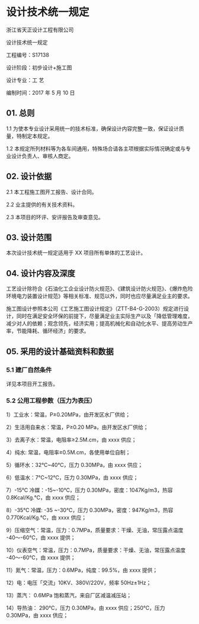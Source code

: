 # 设计技术统一规定
浙江省天正设计工程有限公司

设计技术统一规定

工程编号：S17138

设计阶段：初步设计+施工图

设计专业：工  艺

编制时间：2017 年 5 月 10 日

## 01. 总则

1.1  为使本专业设计采用统一的技术标准，确保设计内容完整一致，保证设计质量，特制定本规定。

1.2  本规定所列材料等为各车间通用，特殊场合请各主项根据实际情况确定或与专业设计负责人、审核人商定。

## 02. 设计依据

2.1 本工程施工图开工报告、设计合同。

2.2 业主提供的有关技术资料。

2.3 本项目的环评、安评报告及审查意见。

## 03. 设计范围

本次设计技术统一规定适用于 XX 项目所有单体的工艺设计。

## 04. 设计内容及深度

工艺设计除符合《石油化工企业设计防火规范》、《建筑设计防火规范》、《爆炸危险环境电力装置设计规范》等相关标准、规范以外，同时也应尽量满足业主的要求。

施工图设计参照本公司《工艺施工图设计规定》（ZTT-B4-G-2003）规定进行设计，同时在满足安全环保的前提下，尽量满足业主实际生产以及「降低管理难度，减少对人的依赖；观念领先，经济实用；提高机械化和自动化水平、提高劳动生产率，节能降耗、循环经济」的要求。

## 05. 采用的设计基础资料和数据

### 5.1 建厂自然条件

详见本项目开工报告。

### 5.2 公用工程参数（压力为表压）

1）工业水：常温，P≥0.20MPa，由开发区水厂供给；

2）生活用自来水：常温，P≥0.20 MPa，由开发区水厂供给；

3）去离子水：常温，电阻率≥2.5M.cm，由 xxxx 供应；

4）纯水: 常温，电阻率≥0.5M.cm，各使用单位自制；

5）循环水：32℃~40℃，压力 0.30MPa，由 xxxx 供应；

6）低温水：7℃~12℃，压力 0.30MPa，由 xxxx 供应；

7）-15℃ 冷媒：-15~-10℃，压力 0.30MPa，密度：1047Kg/m3，热容 0.8Kcal/Kg.℃，由 xxxx 供应；

8）-35℃ 冷媒: -35 ~-30℃，压力 0.30MPa，密度：947Kg/m3，热容 0.770Kcal/Kg.℃，由 xxxx 供应；

9）压缩空气：常温，压力：0.7MPa，质量要求：干燥、无油，常压露点温度 -40～-60℃，由 xxxx 提供；

10）仪表空气：常温，压力：0.7MPa，质量要求：干燥、无油，常压露点温度 -40～-60℃，由 xxxx 提供；

11）氮气：常温，压力：0.6MPa，纯度：99.5%，由 xxxx 提供；

12）电：电压「交流」10KV、380V/220V，频率 50Hz±1Hz；

13）蒸汽： 0.6MPa 饱和蒸汽，来自厂区减温减压站；

14）导热油： 290℃，压力 0.30MPa，由 xxxx 供应；250℃，压力 0.30MPa，由 xxxx 供应；